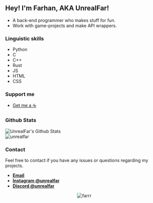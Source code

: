## Hey! I'm Farhan, AKA UnrealFar!
- A back-end programmer who makes stuff for fun.
- Work with game-projects and make API wrappers.

### Linguistic skills
- Python
- C
- C++
- Rust
- JS
- HTML
- CSS

### Support me
- [Get me a   ☕](https://ko-fi.com/farrr)

### Github Stats
<img align="left" alt="UnrealFar's Github Stats" src="https://github-readme-stats.vercel.app/api?username=UnrealFar&count_private=true&show_icons=true&theme=radical&border_radius=20&width=200&height=200">
<br>
<img align="center" src="https://github-readme-stats.vercel.app/api/top-langs/?username=UnrealFar&layout=compact&show_icons=true&title_color=eed49f&text_color=b7bdf8&icon_color=a6da95&bg_color=181926&border_color=c6a0f6&border_radius=20&width=200&height=200" alt = "unrealfar">
<br>

### Contact
Feel free to contact if you have any issues or questions regarding my projects.
- [**Email**](mailto:15farhanahmed06@gmail.com)
- [**Instagram @unrealfar**](https://instagram.com/unrealfar)
- [**Discord @unrealfar**](https://discord.com/users/859996173943177226)


<p align="center"> <img src="https://komarev.com/ghpvc/?username=farrr&label=Profile%20views&color=0e75b6&style=flat" alt="farrr"/> </p>
